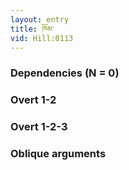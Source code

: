 ```yaml
---
layout: entry
title: ཁོམ་
vid: Hill:0113
---
```

### Dependencies (N = 0)


### Overt 1-2


### Overt 1-2-3


### Oblique arguments
